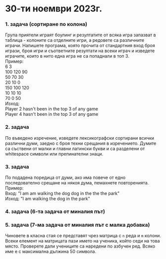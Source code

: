 # 30-ти ноември 2023г.

### 1. задача (сортиране по колона)
Група приятели играят боулинг и резултатите от всяка игра запазват в таблица - колоните са отделните игри, а редовете са различните играчи. Напишете програма, която прочита от стандартния вход броя игрази, броя игри и съответните резултати на всеки играч и изведете играчите, които в нито една игра не са попаднали в топ 3.  
Пример:  
6 3  
100 120 90  
50 70 30  
20 10 0  
150 100 120  
10 10 10  
70 0 50  
Изход:  
Player 2 hasn't been in the top 3 of any game  
Player 4 hasn't been in the top 3 of any game
 
### 2. задача
По въведено изречение, изведете лексикографски сортирани всички различни думи, заедно с броя техни срещания в изречението. Думите са съствени от малки и главни латински букви и са разделени от whitespace символи или препинателни знаци.

### 3. задача
По подадена поредица от думи, ако има повече от едно последователно срещане на някоя дума, пемахнете повторенията.    
Пример:  
Вход: "I am am walking the dog dog in the the the park"  
Изход: "I am walking the dog in the park"

### 4. задача (6-та задача от миналия път)

### 5. задача (7-ма задача от миналия път с малка добавка)
Чиновете в класна стая се представят чрез матрица с `n` реда и `m` колони. Всеки елемент на матрицата пази името на ученика, който седи на това място. Проверете дали учениците са наредени по азбучен ред. Всяко име е с максимална дължина 50 символа.
